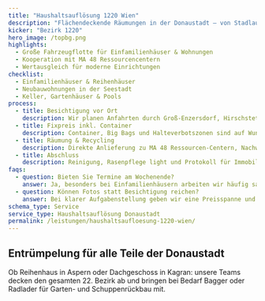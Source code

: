 ```yaml
---
title: "Haushaltsauflösung 1220 Wien"
description: "Flächendeckende Räumungen in der Donaustadt – von Stadlau bis Aspern Seestadt."
kicker: "Bezirk 1220"
hero_image: /topbg.png
highlights:
  - Große Fahrzeugflotte für Einfamilienhäuser & Wohnungen
  - Kooperation mit MA 48 Ressourcencentern
  - Wertausgleich für moderne Einrichtungen
checklist:
  - Einfamilienhäuser & Reihenhäuser
  - Neubauwohnungen in der Seestadt
  - Keller, Gartenhäuser & Pools
process:
  - title: Besichtigung vor Ort
    description: Wir planen Anfahrten durch Groß-Enzersdorf, Hirschstetten oder Essling.
  - title: Fixpreis inkl. Container
    description: Container, Big Bags und Halteverbotszonen sind auf Wunsch enthalten.
  - title: Räumung & Recycling
    description: Direkte Anlieferung zu MA 48 Ressourcen-Centern, Nachweis inklusive.
  - title: Abschluss
    description: Reinigung, Rasenpflege light und Protokoll für Immobilienmakler:innen.
faqs:
  - question: Bieten Sie Termine am Wochenende?
    answer: Ja, besonders bei Einfamilienhäusern arbeiten wir häufig samstags.
  - question: Können Fotos statt Besichtigung reichen?
    answer: Bei klarer Aufgabenstellung geben wir eine Preisspanne und bestätigen den Fixpreis beim ersten Termin.
schema_type: Service
service_type: Haushaltsauflösung Donaustadt
permalink: /leistungen/haushaltsaufloesung-1220-wien/
---
```

## Entrümpelung für alle Teile der Donaustadt

Ob Reihenhaus in Aspern oder Dachgeschoss in Kagran: unsere Teams decken den gesamten 22. Bezirk ab und bringen bei Bedarf Bagger oder Radlader für Garten- und Schuppenrückbau mit.
